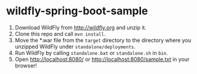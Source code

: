 # wildfly-spring-boot-sample

 1. Download WildFly from http://wildfly.org and unzip it.
 2. Clone this repo and call `mvn install`.
 3. Move the *.war file from the `target` directory to the directory where
    you unzipped WildFly under `standalone/deployments`.
 4. Run WildFly by calling `standalone.bat` or `standalone.sh` in `bin`.
 5. Open <http://localhost:8080/> or <http://localhost:8080/sample.txt> in your
    browser!
